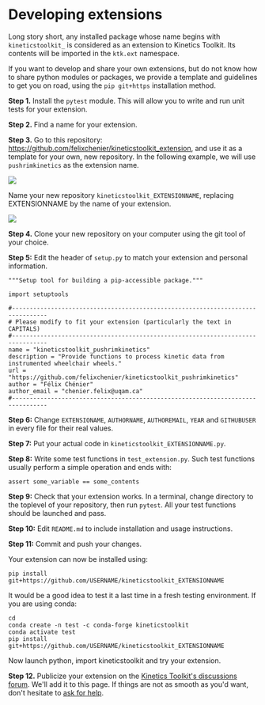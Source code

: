 # Developing extensions

Long story short, any installed package whose name begins with `kineticstoolkit_` is considered as an extension to Kinetics Toolkit. Its contents will be imported in the `ktk.ext` namespace.

If you want to develop and share your own extensions, but do not know how to share python modules or packages, we provide a template and guidelines to get you on road, using the `pip git+https` installation method.

**Step 1.** Install the `pytest` module. This will allow you to write and run unit tests for your extension.

**Step 2.** Find a name for your extension.

**Step 3.** Go to this repository: https://github.com/felixchenier/kineticstoolkit_extension, and use it as a template for your own, new repository. In the following example, we will use `pushrimkinetics` as the extension name.

![](_static/images/extension_github_template.png)

Name your new repository `kineticstoolkit_EXTENSIONNAME`, replacing EXTENSIONNAME by the name of your extension.

![](_static/images/extensions_github_new_repository.png)

**Step 4.** Clone your new repository on your computer using the git tool of your choice.

**Step 5:** Edit the header of `setup.py` to match your extension and personal information.

````
"""Setup tool for building a pip-accessible package."""

import setuptools

#--------------------------------------------------------------------------------
# Please modify to fit your extension (particularly the text in CAPITALS)
#--------------------------------------------------------------------------------
name = "kineticstoolkit_pushrimkinetics"
description = "Provide functions to process kinetic data from instrumented wheelchair wheels."
url = "https://github.com/felixchenier/kineticstoolkit_pushrimkinetics"
author = "Félix Chénier"
author_email = "chenier.felix@uqam.ca"
#--------------------------------------------------------------------------------
````

**Step 6:** Change `EXTENSIONAME`, `AUTHORNAME`, `AUTHOREMAIL`, `YEAR` and `GITHUBUSER` in every file for their real values.

**Step 7:** Put your actual code in `kineticstoolkit_EXTENSIONNAME.py`.

**Step 8:** Write some test functions in `test_extension.py`. Such test functions usually perform a simple operation and ends with:

```
assert some_variable == some_contents
```

**Step 9:** Check that your extension works. In a terminal, change directory to the toplevel of your repository, then run `pytest`. All your test functions should be launched and pass.

**Step 10:** Edit `README.md` to include installation and usage instructions.

**Step 11:** Commit and push your changes.

Your extension can now be installed using:

```
pip install git+https://github.com/USERNAME/kineticstoolkit_EXTENSIONNAME
```

It would be a good idea to test it a last time in a fresh testing environment. If you are using conda:

````
cd
conda create -n test -c conda-forge kineticstoolkit
conda activate test
pip install git+https://github.com/USERNAME/kineticstoolkit_EXTENSIONNAME
````

Now launch python, import kineticstoolkit and try your extension.

**Step 12.** Publicize your extension on the [Kinetics Toolkit's discussions forum](https://github.com/felixchenier/kineticstoolkit/discussions). We'll add it to this page. If things are not as smooth as you'd want, don't hesitate to [ask for help](https://github.com/felixchenier/kineticstoolkit/discussions).
